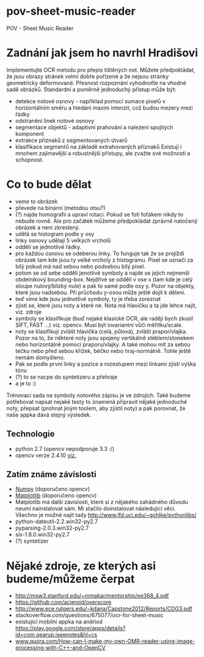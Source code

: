 pov-sheet-music-reader
======================

POV - Sheet Music Reader

# Zadnání jak jsem ho navrhl Hradišovi

Implementujte OCR metodu pro přepis tištěných not. Můžete předpokládat, že jsou obrazy stránek velmi dobře pořízené a že nejsou stránky geometricky deformované. Přesnost rozpoznání vyhodnoťte na vhodné sadě obrázků.
Standardní a poměrně jednoduchý přístup může být:
-	detekce notové osnovy - například pomocí sumace pixelů v horizontálním směru a hledání maxim intenzit, což budou mezery mezi řádky
-	odstranění linek notové osnovy
-	segmentace objektů - adaptivní prahování a nalezení spojitých komponent
-	extrakce příznaků z segmentovaných útvarů
-	klasifikace segmentů na základě extrahovaných příznaků
Existují i mnohem zajímavější a robustnější přístupy, ale zvažte své možnosti a schopnost. 
 
# Co to bude dělat
 - veme to obrázek
 - převede na binární (metodou otsu?)
 - (?) najde homografii a upraví rotaci. Pokud se fotí foťákem nikdy to nebude rovně. Ale pro začátek můžeme předpokládat zprávně natočený obrázek a není zkreslený.
 - udělá se histogram podle y osy
 - linky osnovy udělají 5 velkých vrcholů
 - oddělí se jednotlivé řádky. 
 - pro každou osnovu se odeberou linky. To funguje tak že se projíždí obrázek tam kde jsou ty velké vrcholy z histogramu.  Pixel se označí za bílý pokud má nad sebou nebo podsebou bílý pixel.
 - potom se od sebe oddělí jenotlivé symboly a najde se jejich nejmenší obdelníkový bounding-box. Nejdříve se oddělí v ose x (tam kde je celý sloupe nulový/blízký nule) a pak to samé podle osy y. Pozor na objekty, které jsou nadsebou. Při průchodu y-osou může ještě dojít k dělení.
 - teď víme kde jsou jednotlivé symboly, ty je třeba zoreznat
 - zjistí se, které jsou noty a které ne. Nota má hlavičku a ta jde lehce najít, viz. zdroje
 - symboly se klasifikuje (buď nejaké klasické OCR, ale raději bych zkusil SIFT, FAST ...) viz. opencv. Musí být invariantní vůči měřítku/scale.
 - noty se klasifikují zvlášt hlavička (celá, půlová), zvlášt prapor/vlajka. Pozor na to, že některé noty jsou spojeny vertikálně stéblem/stonekem nebo horizontálně pomocí praporu/vlajky. A také mohou mít za sebou tečku nebo před sebou křížek, béčko nebo hraj-normálně. Tohle ještě nemám domyšleno.
 - Pak se podle první linky a pozice a rozestupem mezi linkami zjistí výška tónu
 - (?) to se nacpe do syntetizeru a přehraje
 - a je to :)
 
Trénovací sada na symboly notového zápisu je ve zdrojích. Také budeme potřebovat napsat nejaké testy to znamená připravit nějaké jednoduché noty, přepsat (prohnat jiným toolem, aby zjistil noty) a pak porovnat, že naše appka dává stejný výsledek. 

## Technologie
 - python 2.7 (opencv nepodporuje 3.3 :/)
 - opencv verze 2.4.10 [viz.](http://www.lfd.uci.edu/~gohlke/pythonlibs/#opencv)
 
## Zatím známe závislosti
 - [Numpy](http://sourceforge.net/projects/numpy/files/NumPy/1.7.1/numpy-1.7.1-win32-superpack-python2.7.exe/download) (doporučeno opencv)
 - [Matplotlib](https://downloads.sourceforge.net/project/matplotlib/matplotlib/matplotlib-1.3.0/matplotlib-1.3.0.win32-py2.7.exe) (doporučeno opencv)
 - Matplotlib má další závislosti, které si z nějakého zahádného důvodu neumí nainstalovat sám. Mi stačilo doinstalovat následující věci. Všechno je možné najít tady http://www.lfd.uci.edu/~gohlke/pythonlibs/
 - python-dateutil-2.2.win32-py2.7
 - pyparsing-2.0.3.win32-py2.7
 - six-1.8.0.win32-py2.7
 - (?) syntetizer
 

# Nějaké zdroje, ze kterých asi budeme/můžeme čerpat
- http://msw3.stanford.edu/~mmakar/mentorship/ee368_4.pdf
- https://github.com/acieroid/overscore
- http://www.ece.rutgers.edu/~kdana/Capstone2012/Reports/CDG3.pdf
- stackoverflow.com/questions/675077/ocr-for-sheet-music
- existující mobilní appka na andriod https://play.google.com/store/apps/details?id=com.gearup.iseenotes&hl=cs
- www.quora.com/How-can-I-make-my-own-OMR-reader-using-image-processing-with-C++-and-OpenCV
